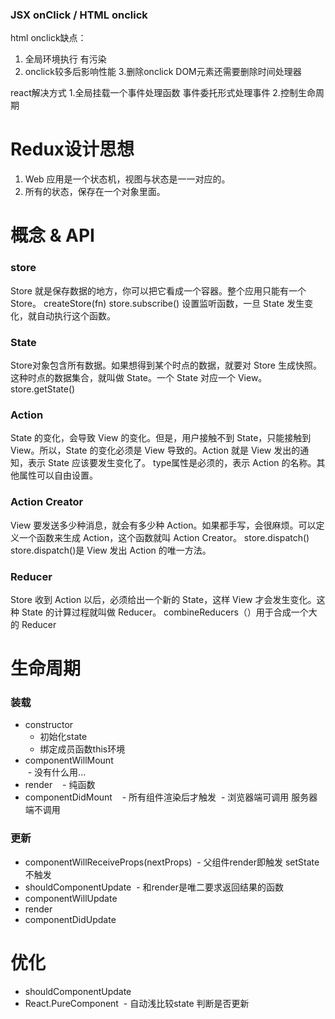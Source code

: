 
### JSX onClick / HTML onclick
html onclick缺点：
1. 全局环境执行 有污染
2. onclick较多后影响性能
3.删除onclick DOM元素还需要删除时间处理器

react解决方式
1.全局挂载一个事件处理函数 事件委托形式处理事件
2.控制生命周期

# Redux设计思想
1. Web 应用是一个状态机，视图与状态是一一对应的。
2. 所有的状态，保存在一个对象里面。
# 概念 & API
### store
Store 就是保存数据的地方，你可以把它看成一个容器。整个应用只能有一个 Store。
createStore(fn)
store.subscribe() 设置监听函数，一旦 State 发生变化，就自动执行这个函数。
### State
Store对象包含所有数据。如果想得到某个时点的数据，就要对 Store 生成快照。这种时点的数据集合，就叫做 State。一个 State 对应一个 View。
store.getState()
### Action
State 的变化，会导致 View 的变化。但是，用户接触不到 State，只能接触到 View。所以，State 的变化必须是 View 导致的。Action 就是 View 发出的通知，表示 State 应该要发生变化了。
type属性是必须的，表示 Action 的名称。其他属性可以自由设置。
### Action Creator
View 要发送多少种消息，就会有多少种 Action。如果都手写，会很麻烦。可以定义一个函数来生成 Action，这个函数就叫 Action Creator。
store.dispatch() store.dispatch()是 View 发出 Action 的唯一方法。
### Reducer
Store 收到 Action 以后，必须给出一个新的 State，这样 View 才会发生变化。这种 State 的计算过程就叫做 Reducer。
combineReducers（）用于合成一个大的 Reducer


# 生命周期
### 装载
- constructor  
  - 初始化state
  - 绑定成员函数this环境
- componentWillMount  
  - 没有什么用...
- render  
  - 纯函数
- componentDidMount  
  - 所有组件渲染后才触发
  - 浏览器端可调用 服务器端不调用
### 更新
- componentWillReceiveProps(nextProps)
  - 父组件render即触发 setState不触发
- shouldComponentUpdate
  - 和render是唯二要求返回结果的函数
- componentWillUpdate
- render
- componentDidUpdate
# 优化
- shouldComponentUpdate
- React.PureComponent
  - 自动浅比较state 判断是否更新
